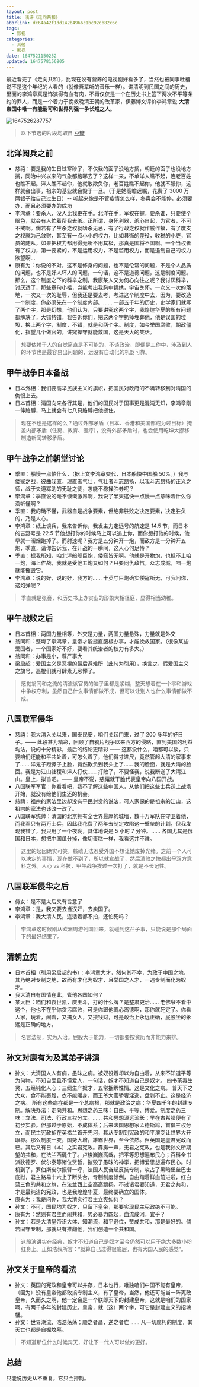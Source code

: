 ```yaml
---
layout: post
title: 浅评《走向共和》
abbrlink: dc64a42f1dd142b4966c1bc92cb82c6c
tags:
  - 影视
categories:
  - 其他
  - 影视
date: 1647521150252
updated: 1647578156805
---
```


最近看完了《走向共和》，比现在没有营养的电视剧好看多了，当然也被同事吐槽说不是这个年纪的人看的（就像吾辈听的音乐一样）。讲清明到民国之间的历史，里面的李鸿章真是饰演得有血有肉，不再仅仅是一个在历史书上签下两次不平等条约的罪人，而是一个着力于挽救晚清王朝的改革家，伊藤博文评价李鸿章说 **大清帝国中唯一有能耐可和世界列强一争长短之人**。

![1647526287757](/resources/16ac008fb3094a958c5303e5e50e4ee1.png)

> 以下节选的片段均取自 [豆瓣](https://movie.douban.com/review/5482917/)

## 北洋阅兵之前

*   慈禧：要是我的生日过寒碜了，不仅我的面子没地方搁，朝廷的面子也没地方搁，同治中兴以来的气象都跑哪去了？这样一来，不单洋人瞧不起，连老百姓也瞧不起。洋人瞧不起你，他就敢欺负你，老百姓瞧不起你，他就不服你，这样就会出事，祖宗的基业就会毁于一旦。（于是她高瞻远瞩，花费了 3000 万两银子给自己过生日）-- 听起来像是不管疫情怎么样，冬奥会不能停，必须要办，而且必须要办的成功
*   李鸿章：要杀人，没人比我更在手。北洋在手，军权在握，要杀谁，只要使个眼色，就会有人忙着帮我去杀。正所谓，身怀利器，杀心自起，为官者，不可不戒啊。倘若有了生杀之权就嗜杀无忌，有了行政之权就作威作福，有了度支之权就为己敛财，甚至有一点小小的权力，比如县衙的差役，收税的小吏，官员的随从，如果把权力都用得无所不用其极，那真是国将不国啊。一个当权者有了权力，第一要紧的，不是运用权力，不是滥用权力，而是遏制自己的权力欲望啊…
*   康有为：你说的不对，这不是修身的问题，也不是伦常的问题，不是个人品质的问题，也不是好人坏人的问题，一句话，这不是道德问题，这是制度问题。那么，这个制度之下的科举之制，我康某人又为何心向往之呢？我讨厌科举，讨厌透了，那些章句小楷，岂能考出我胸中锦绣，宇宙关怀。一次又一次的落地，一次又一次的耻辱，但我还是要去考，考进这个制度中去，因为，要改造一个制度，你必须先在一个制度内部。…… 一部五千年的历史，史学家们就写了两个字，那是幻想，他们认为，只要讲究这两个字，我煌煌华夏的所有问题都解决了，大错特错，我告诉你们，把这两个字扔掉埋葬他，他是误国的垃圾，换上两个字，制度，不错，就是和两个字。制度，如今举国腐败，朝政僵化，指望几个做官的，讲究操守就能救国，这是天大的笑话。

> 想要依赖于人的自觉简直是不可能的，不谈政治，即便是工作中，涉及到人的环节也是最容易出问题的，远没有自动化的机器可靠。

## 甲午战争日本备战

*   日本外相：我们要高举民族主义的旗帜，把国民对政府的不满转移到对清国的仇恨上去。
*   日本首相：清国向来各行其是，他们的国民对于国事更是混沌无知，李鸿章刚一伸胳膊，马上就会有七八只胳膊把他摁住。

> 现在不也是这样的么？通过外部矛盾（日本、香港和美国都成为过目标）掩盖内部矛盾（住房、教育、医疗），没有外部矛盾时，也会使用乾坤大挪移制造新闻转移矛盾。

## 甲午战争之前朝堂讨论

*   季直：船慢一点怕什么，（据上文李鸿章交代，日本船快中国船 50%。）我与倭寇之战，彼曲我直，理直者气壮，气壮者斗志昂扬，以我斗志昂扬的正义之师，战于失道寡助的无耻之徒，怎能不稳操胜券呢？
*   李鸿章：季直说的毫不慷慨激昂啊，我说了半天这快一点慢一点意味着什么你没听懂啊？
*   季直：我的确不懂，武器自是战争要素，但绝非胜败之决定要素，决定胜负的，乃是人心。
*   李鸿章：纸上谈兵，我来告诉你，我发主力定远号的航速是 14.5 节，而日本的吉野号是 22.5 节他想打你的时候马上可以追上你，而你想打他的时候，他早就一溜烟跑掉了。而射速呢？我方是五分钟开一炮，而敌方是一分钟开五炮，季直，请你告诉我，在开战的一瞬间，这人心何足恃？
*   季直：据我所知，咱北洋船舰巨炮，倭寇皆无啊。他就是开物炮，也抵不上咱一炮，海上作战，我就是受他五炮又如何？只要同仇敌忾，众志成城，咱一炮就能摧毁它。
*   李鸿章：说的好，说的好，我方的…… 十英寸巨炮确实倭寇所无，可我问你，这炮弹呢？

> 季直就是张謇，和历史书上办实业的形象大相径庭，显得相当幼稚。

## 甲午战败之后

*   日本首相：两国力量相等，外交是力量，两国力量悬殊，力量就是外交
*   翁同和：整垮了李鸿章，皇帝才能挺直腰板办事，才能挽救国家。（很像某些爱国者，一个国家好不好，要看其统治者的权力有多大。）
*   翁同和：办事是小，尊严事大
*   梁启超：爱国主义是恶棍的最后避难所（此句为引用），换言之，假爱国主义之旗号，恶棍们就可肆素无忌惮了。

> 感觉翁同和之流的清流派官员的脑子里都是浆糊，整天想着在一个零和游戏中争权夺利，虽然自己什么事情都做不成，但可以让别人也什么事情都做不成。

## 八国联军侵华

*   慈禧：我大清入关以来，国泰民安，咱们关起门来，过了 200 多年的好日子。—— 此段甚为精彩，回顾了自鸦片战争以来西方的侵略，直到美国的利益均沾，说的十分精彩，最后的结论更精彩 —— 这都没什么，咱都可以谈，只要咱们还能和平共处着，可怎么着了，他们得寸进尺，竟然管起大清的家事来了…… 洋鬼子蹬鼻子上脸，竟然欺负到我头上了…… 我的脸面，就是大清的脸面。我是为江山社稷和洋人打仗…… 打败了，不要怪我，说我断送了大清江山。皇上，拟旨吧。—— 皇帝不说，慈禧就干脆代表皇帝向八国开战。
*   八国联军军官：你看看吧，我不了解这些中国人，从他们把这些士兵送上战场开始，就没有给他们生还的机会。
*   慈禧：祖宗的家法里边却没有平民封赏的说法，可人家保的是祖宗的江山，这祖宗的家法也该改一改了。
*   八国联军统帅：清国的北京拥有全世界最厚的城墙，数十万军队在守卫着他，而我军只有两万士兵，因此我花费了两年去制定攻陷这一壁垒的计划，但我发现我错了，我只用了一个夜晚，具体地说是 5 小时 7 分钟。…… 各国尤其是俄国和日本，想把中国瓜分掉，像切蛋糕一样，我看这并不难。

> 这里的起因确实可笑，慈禧无法忍受外国不想让她废掉光绪。之前一个人可以决定的事情，现在做不到了，所以就宣战了，然后溃败之快都出乎双方意料之外。人心 vs 科技，甲午战争挨过一次打了，就是不长记性。

## 八国联军侵华之后

*   侍女：是不是太后又有旨意了
*   李鸿章：是，我又要去当汉奸，去卖国了。
*   李鸿章：我大清人民，连活着都不拍，还怕死吗？

> 李鸿章这时候刚从欧洲周游列国回来，就碰到这茬子事，只能说是那个局面下的最好结果了。

## 清朝立宪

*   日本首相（引用梁启超的书）：李鸿章大才，然何其不幸，为政于中国之地，其乃绝对专制之地，故而有才化为奴才，且举国之人才，一遇专制而化为奴才。
*   我大清自有国情在此，管他各国如何？
*   某大臣：咱们和袁世凯，庆王斗，打的什么牌？是整肃吏治…… 老佛爷不看中这个，他也不在乎你贪污腐败，可是你跟他离心离德啊，那你就死定了。你看人家，玩着，闹着，又搞女人，又搂钱财，可是政治上永远正确，屁股坐的永远是正确的地方。

> 名言法制，实为人治。屁股大于能力，一切都要按资历而非能力来排。

## 孙文对康有为及其弟子讲演

*   孙文：大清国人人有病，愚昧之病。被奴役着却以为自由着，从来不知道平等为何物，不知自爱且不懂爱人，一句话，奴才不知道自己是奴才。 四书荼毒生灵，五经钝化人心；三纲生产奴才，五常捆绑性情。这是文化之病。 普天下之大众，食不能裹腹，衣不能暖身，而王爷大官骄奢淫逸，盘剥不止。这是经济之病。 所有这些病症都是一个总病根，那就是政治之病：华夏四千年的封建专制。解决办法：走向共和。思想之药三味：自由、平等、博爱。制度之药三味：立法、司法、行政三权分立。…… 共和思想源远流长；早在古希腊便有了初步实验。但那过于原始，不成体系；后来法国思想家孟德斯鸠，首倡三权分立，而民主宪政却在英格兰首开先河，其从专制到宪政的和平演变让世界大开眼界。那么制度一变，国势大增，雄霸世界，至今依然。但英国是虚君宪政而已。其后又有日（本）之实君宪政。霹雳一声，无君之宪政，也是我孙文所期望的共和，在法兰西诞生了。卢梭巍巍高哉，把平等思想遍布民心；百科全书派狄德罗、伏尔泰等诸位贤哲，摧毁了愚昧的神学，把博爱思想遍布民心。时机到了，罗伯斯皮尔振臂一呼，法国人民奋起反抗专制，攻占了黑暗堡垒巴士底狱，君主路易十六上了断头台，专制制度倾倒，自由踏着鲜血前进啦，红白蓝三色的共和之旗，在法兰西上空高高飘扬。不过诸君要知道，无君之共和，才是最纯洁的宪政，也是我煌煌华夏，最终要确立的国体。
*   康有为：我是问你，我大清实行君主立宪如何？
*   孙文：不可，国民均为奴才，只留下皇帝，那要实现民主宪政绝不可能。
*   康有为：然则有君主而闹共和，势必暴力四起，血流成河，宜乎？
*   孙文：若是大清皇帝识大体、知潮流，和平逊位，赞成共和，那是最好的。倘若固守专制，那就只有推翻他，我们创造一个共和国。

> 这段演讲实在经典，奴才不知道自己是奴才至今仍然可以用于绝大多数小粉红身上。正如浩叔所言：“就算自己过得很底层，也有大国人民的感觉”。

## 孙文关于皇帝的看法

*   孙文：英国的宪政和皇帝可以并存，日本也行，唯独咱们中国不能有皇帝，（因为）没有皇帝他都敢搞专制主义，有了皇帝，当然，他还可能当一阵宪政皇帝，久而久之啊，他一定会是一个朕即天下的封建皇帝，这就是咱们的国家啊，有两千多年的封建历史。皇帝，就（这）两个字，可它是封建主义的招魂幡。
*   孙文：世界潮流，浩浩荡荡；顺之者昌，逆之者亡 …… 凡一切腐朽的制度，其灭亡也都是自掘坟墓。

> 不知道那位什么时候宾天，好让下一代人可以做的更好。

## 总结

只能说历史从不重复，它只会押韵。
